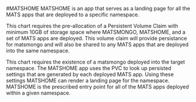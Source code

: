#MATSHOME
MATSHOME is an app that serves as a landing page for all the MATS apps that are deployed to a specific namespace.

This chart requires the pre-allocation of a Persistent Volume Claim with minimum 10GB of storage space where MATSMONGO, MATSHOME, and a set of MATS apps are deployed. 
This volume claim will provide persistance for matsmongo and will also be shared to any MATS apps that are deployed into the same namespace.

This chart requires the existence of a matsmongo deployed into the target namespace.
The MATSHOME app uses the PVC to look up persisted settings that are generated by each deployed MATS app. Using these settings MATSHOME can render a landing page for the namespace. MATSHOME is the prescribed entry point for all of the MATS apps deployed within a given namespace.

